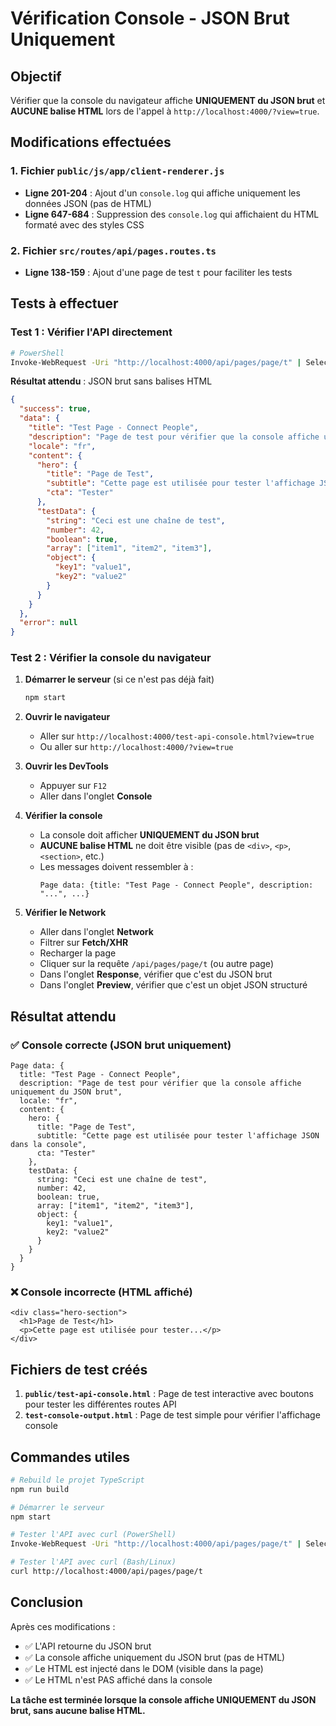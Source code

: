 # Vérification Console - JSON Brut Uniquement

## Objectif
Vérifier que la console du navigateur affiche **UNIQUEMENT du JSON brut** et **AUCUNE balise HTML** lors de l'appel à `http://localhost:4000/?view=true`.

## Modifications effectuées

### 1. Fichier `public/js/app/client-renderer.js`
- **Ligne 201-204** : Ajout d'un `console.log` qui affiche uniquement les données JSON (pas de HTML)
- **Ligne 647-684** : Suppression des `console.log` qui affichaient du HTML formaté avec des styles CSS

### 2. Fichier `src/routes/api/pages.routes.ts`
- **Ligne 138-159** : Ajout d'une page de test `t` pour faciliter les tests

## Tests à effectuer

### Test 1 : Vérifier l'API directement
```bash
# PowerShell
Invoke-WebRequest -Uri "http://localhost:4000/api/pages/page/t" | Select-Object -ExpandProperty Content
```

**Résultat attendu** : JSON brut sans balises HTML
```json
{
  "success": true,
  "data": {
    "title": "Test Page - Connect People",
    "description": "Page de test pour vérifier que la console affiche uniquement du JSON brut",
    "locale": "fr",
    "content": {
      "hero": {
        "title": "Page de Test",
        "subtitle": "Cette page est utilisée pour tester l'affichage JSON dans la console",
        "cta": "Tester"
      },
      "testData": {
        "string": "Ceci est une chaîne de test",
        "number": 42,
        "boolean": true,
        "array": ["item1", "item2", "item3"],
        "object": {
          "key1": "value1",
          "key2": "value2"
        }
      }
    }
  },
  "error": null
}
```

### Test 2 : Vérifier la console du navigateur

1. **Démarrer le serveur** (si ce n'est pas déjà fait)
   ```bash
   npm start
   ```

2. **Ouvrir le navigateur**
   - Aller sur `http://localhost:4000/test-api-console.html?view=true`
   - Ou aller sur `http://localhost:4000/?view=true`

3. **Ouvrir les DevTools**
   - Appuyer sur `F12`
   - Aller dans l'onglet **Console**

4. **Vérifier la console**
   - La console doit afficher **UNIQUEMENT du JSON brut**
   - **AUCUNE balise HTML** ne doit être visible (pas de `<div>`, `<p>`, `<section>`, etc.)
   - Les messages doivent ressembler à :
     ```
     Page data: {title: "Test Page - Connect People", description: "...", ...}
     ```

5. **Vérifier le Network**
   - Aller dans l'onglet **Network**
   - Filtrer sur **Fetch/XHR**
   - Recharger la page
   - Cliquer sur la requête `/api/pages/page/t` (ou autre page)
   - Dans l'onglet **Response**, vérifier que c'est du JSON brut
   - Dans l'onglet **Preview**, vérifier que c'est un objet JSON structuré

## Résultat attendu

### ✅ Console correcte (JSON brut uniquement)
```
Page data: {
  title: "Test Page - Connect People",
  description: "Page de test pour vérifier que la console affiche uniquement du JSON brut",
  locale: "fr",
  content: {
    hero: {
      title: "Page de Test",
      subtitle: "Cette page est utilisée pour tester l'affichage JSON dans la console",
      cta: "Tester"
    },
    testData: {
      string: "Ceci est une chaîne de test",
      number: 42,
      boolean: true,
      array: ["item1", "item2", "item3"],
      object: {
        key1: "value1",
        key2: "value2"
      }
    }
  }
}
```

### ❌ Console incorrecte (HTML affiché)
```
<div class="hero-section">
  <h1>Page de Test</h1>
  <p>Cette page est utilisée pour tester...</p>
</div>
```

## Fichiers de test créés

1. **`public/test-api-console.html`** : Page de test interactive avec boutons pour tester les différentes routes API
2. **`test-console-output.html`** : Page de test simple pour vérifier l'affichage console

## Commandes utiles

```bash
# Rebuild le projet TypeScript
npm run build

# Démarrer le serveur
npm start

# Tester l'API avec curl (PowerShell)
Invoke-WebRequest -Uri "http://localhost:4000/api/pages/page/t" | Select-Object -ExpandProperty Content

# Tester l'API avec curl (Bash/Linux)
curl http://localhost:4000/api/pages/page/t
```

## Conclusion

Après ces modifications :
- ✅ L'API retourne du JSON brut
- ✅ La console affiche uniquement du JSON brut (pas de HTML)
- ✅ Le HTML est injecté dans le DOM (visible dans la page)
- ✅ Le HTML n'est PAS affiché dans la console

**La tâche est terminée lorsque la console affiche UNIQUEMENT du JSON brut, sans aucune balise HTML.**





